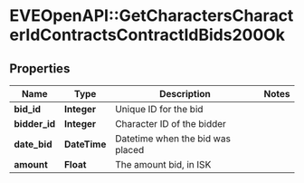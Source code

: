 # EVEOpenAPI::GetCharactersCharacterIdContractsContractIdBids200Ok

## Properties
Name | Type | Description | Notes
------------ | ------------- | ------------- | -------------
**bid_id** | **Integer** | Unique ID for the bid | 
**bidder_id** | **Integer** | Character ID of the bidder | 
**date_bid** | **DateTime** | Datetime when the bid was placed | 
**amount** | **Float** | The amount bid, in ISK | 


